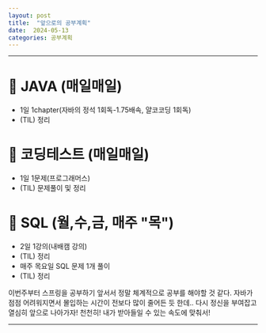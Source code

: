 ```yaml
---
layout: post
title:  "앞으로의 공부계획"
date:  2024-05-13 
categories: 공부계획
---
```


---------------------------------------------------------------------

# 📌 JAVA (매일매일)
- 1일 1chapter(자바의 정석 1회독-1.75배속, 얄코코딩 1회독)
- (TIL) 정리

# 📌 코딩테스트 (매일매일)
- 1일 1문제(프로그래머스)
- (TIL) 문제풀이 및 정리

# 📌 SQL (월,수,금, 매주 "목")
- 2일 1강의(내배캠 강의)
- (TIL) 정리
- 매주 목요일 SQL 문제 1개 풀이
- (TIL) 정리

이번주부터 스프링을 공부하기 앞서서 정말 체계적으로 공부를 해야할 것 같다.
자바가 점점 어려워지면서 몰입하는 시간이 전보다 많이 줄어든 듯 한데..
다시 정신을 부여잡고 열심히 앞으로 나아가자! 천천히! 내가 받아들일 수 있는 속도에 맞춰서!

----------------------------------------------------------